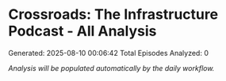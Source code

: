 # Crossroads: The Infrastructure Podcast - All Analysis
Generated: 2025-08-10 00:06:42
Total Episodes Analyzed: 0

*Analysis will be populated automatically by the daily workflow.*

